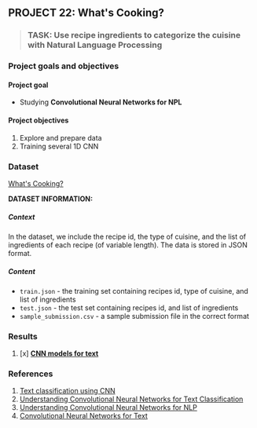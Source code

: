 ## PROJECT 22: What's Cooking?

> ### TASK: Use recipe ingredients to categorize the cuisine with Natural Language Processing 

### Project goals and objectives

#### Project goal

- Studying **Convolutional Neural Networks for NPL**

#### Project objectives

1. Explore and prepare data 
2. Training several 1D CNN


### Dataset

[What's Cooking?](https://www.kaggle.com/c/whats-cooking-kernels-only/data)

**DATASET INFORMATION:**


##### Context
In the dataset, we include the recipe id, the type of cuisine, and the list of ingredients of each recipe (of variable length). The data is stored in JSON format. 



##### Content
- `train.json` - the training set containing recipes id, type of cuisine, and list of ingredients
- `test.json` - the test set containing recipes id, and list of ingredients
- `sample_submission.csv` - a sample submission file in the correct format

### Results

1. [x] [**CNN models for text**](https://github.com/rttrif/TrifonovRS.Deep_Learning_Portfolio.github.io/blob/main/Project%2022:%20What's%20Cooking%3F/CNN_model.ipynb)


### References

1. [Text classification using CNN](https://medium.com/voice-tech-podcast/text-classification-using-cnn-9ade8155dfb9)
2. [Understanding Convolutional Neural Networks for Text Classification](https://arxiv.org/pdf/1809.08037.pdf)
3. [Understanding Convolutional Neural Networks for NLP](http://www.wildml.com/2015/11/understanding-convolutional-neural-networks-for-nlp/)
4. [Convolutional Neural Networks for Text](https://lena-voita.github.io/nlp_course/models/convolutional.html)



